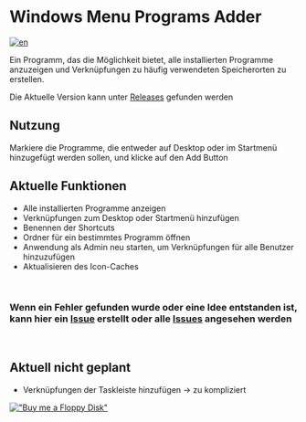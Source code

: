 # Windows Menu Programs Adder
[![en](https://img.shields.io/badge/lang-en-red.svg)](https://github.com/Der-Floh/Windows-Menu-Programs-Adder/blob/master/README.md)

Ein Programm, das die Möglichkeit bietet, alle installierten Programme anzuzeigen und Verknüpfungen zu häufig verwendeten Speicherorten zu erstellen.

Die Aktuelle Version kann unter [Releases](https://github.com/Der-Floh/Windows-Menu-Programs-Adder/releases) gefunden werden

## Nutzung
Markiere die Programme, die entweder auf Desktop oder im Startmenü hinzugefügt werden sollen, und klicke auf den Add Button 

## Aktuelle Funktionen
- Alle installierten Programme anzeigen
- Verknüpfungen zum Desktop oder Startmenü hinzufügen
- Benennen der Shortcuts
- Ordner für ein bestimmtes Programm öffnen
- Anwendung als Admin neu starten, um Verknüpfungen für alle Benutzer hinzuzufügen
- Aktualisieren des Icon-Caches

&nbsp;

### Wenn ein Fehler gefunden wurde oder eine Idee entstanden ist, kann hier ein [Issue](https://github.com/Der-Floh/Windows-Menu-Programs-Adder/issues/new) erstellt oder alle [Issues](https://github.com/Der-Floh/Windows-Menu-Programs-Adder/issues) angesehen werden

&nbsp;

## Aktuell nicht geplant
- Verknüpfungen der Taskleiste hinzufügen -> zu kompliziert

[!["Buy me a Floppy Disk"](https://www.buymeacoffee.com/assets/img/custom_images/orange_img.png)](https://www.buymeacoffee.com/der.floh)